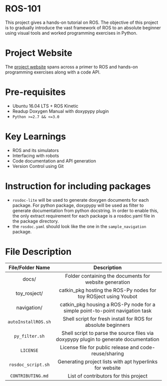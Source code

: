 # ROS-101


This project gives a hands-on tutorial on ROS. The objective of this project is to gradually introduce the vast framework of ROS to an absolute beginner using visual tools and worked programming exercises in Python.

# Project Website
The [project website](https://ktiwari9.gitlab.io/ros101) spans across a primer to ROS and hands-on programming exercises along with a code API.

# Pre-requisites
- Ubuntu 16.04 LTS + ROS Kinetic
- Readup Doxygen Manual with doxypypy plugin
- `Python >=2.7 && <=3.0`

# Key Learnings
- ROS and its simulators
- Interfacing with robots
- Code documentation and API generation
- Version Control using Git

# Instruction for including packages
- `rosdoc-lite` will be used to generate doxygen documents for each package. For python package, doxypypy will be used as filter to generate documentation from python docstring. In order to enable this, the only extract requirement for each package is a rosdoc.yaml file in the package directory.
- the `rosdoc.yaml` should look like the one in the `sample_navigation` package.

# File Description
|   File/Folder Name  |                                      Description                                     |
|:-------------------:|:------------------------------------------------------------------------------------:|
|        docs/        |                Folder containing the documents for website generation                |
|    toy_rosject/     |           catkin_pkg hosting the ROS-Py nodes for toy ROSject using Youbot           |
|     navigation/     |     catkin_pkg housing a ROS-Py node for a simple point-to-point navigation task     |
| `autoInstallROS.sh` |             Shell script for fresh install for ROS for absolute beginners            |
|    `py_filter.sh`   | Shell script to parse the source files via doxypypy plugin to generate documentation |
|      `LICENSE`      |                License file for public release and code-reuse/sharing                |
|  `rosdoc_script.sh` |               Generating project lists with apt hyperlinks for website               |
|  `CONTRIBUTING.md`  |                         List of contributors for this project                        |